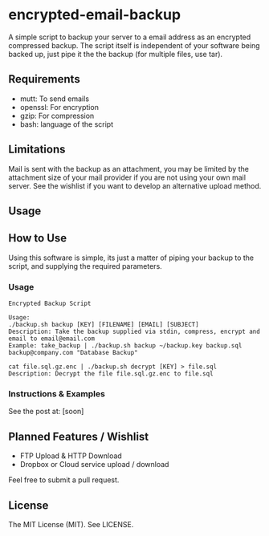 # encrypted-email-backup
A simple script to backup your server to a email address as an encrypted compressed backup. The script itself is independent of your software being backed up, just pipe it the the backup (for multiple files, use tar).

## Requirements
 - mutt: To send emails
 - openssl: For encryption
 - gzip: For compression
 - bash: language of the script
 
## Limitations
Mail is sent with the backup as an attachment, you may be limited by the attachment size of your mail provider if you are not using your own mail server. See the wishlist if you want to develop an alternative upload method.
 
## Usage

## How to Use
Using this software is simple, its just a matter of piping your backup to the script, and supplying the required parameters.

### Usage
```
Encrypted Backup Script

Usage:
./backup.sh backup [KEY] [FILENAME] [EMAIL] [SUBJECT]
Description: Take the backup supplied via stdin, compress, encrypt and email to email@email.com
Example: take_backup | ./backup.sh backup ~/backup.key backup.sql backup@company.com "Database Backup"

cat file.sql.gz.enc | ./backup.sh decrypt [KEY] > file.sql
Description: Decrypt the file file.sql.gz.enc to file.sql
```

### Instructions & Examples
See the post at: [soon]

## Planned Features / Wishlist
 - FTP Upload & HTTP Download
 - Dropbox or Cloud service upload / download
 
Feel free to submit a pull request.

## License
The MIT License (MIT). See LICENSE.